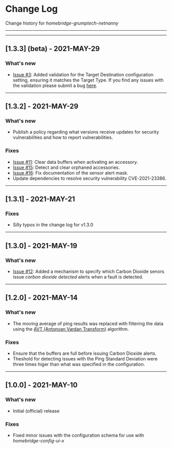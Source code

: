 # Change Log
Change history for _homebridge-grumptech-netnanny_

---
---
## [1.3.3] (beta) - 2021-MAY-29
### What's new
- [Issue #3](https://github.com/pricemi115/homebridge-grumptech-netnanny/issues/3): Added validation for the Target Destination configuration setting, ensuring it matches the Target Type. If you find any issues with the validation please submit a bug [here](https://github.com/pricemi115/homebridge-grumptech-netnanny/issues).

---
## [1.3.2] - 2021-MAY-29
### What's new
- Publish a policy regarding what versions receive updates for security vulnerabilities and how to report vulnerabilities.

### Fixes
- [Issue #11](https://github.com/pricemi115/homebridge-grumptech-netnanny/issues/11): Clear data buffers when activating an accessory.
- [Issue #15](https://github.com/pricemi115/homebridge-grumptech-netnanny/issues/15): Detect and clear orphaned accessories.
- [Issue #16](https://github.com/pricemi115/homebridge-grumptech-netnanny/issues/16): Fix documentation of the sensor alert mask.
- Update dependencies to resolve security vulnerability CVE-2021-23386.

---
## [1.3.1] - 2021-MAY-21
### Fixes
- Silly typos in the change log for v1.3.0

---
## [1.3.0] - 2021-MAY-19
### What's new
- [Issue #12](https://github.com/pricemi115/homebridge-grumptech-netnanny/issues/12): Added a mechanism to specify which Carbon Dioxide senors issue _carbon dioxide detected_ alerts when a fault is detected.

---
## [1.2.0] - 2021-MAY-14
### What's new
- The moving average of ping results was replaced with filtering the data using the [AVT (Antonyan Vardan Transform)](https://en.wikipedia.org/wiki/AVT_Statistical_filtering_algorithm) algorithm.

### Fixes
- Ensure that the buffers are full before issuing Carbon Dioxide alerts.
- Theshold for detecting issues with the Ping Standard Deviation were three times higer than what was specified in the configuration.

---
## [1.0.0] - 2021-MAY-10
### What's new
- Initial (official) release

### Fixes
- Fixed minor issues with the configuration schema for use with _homebridge-config-ui-x_
